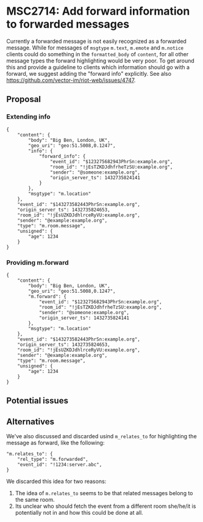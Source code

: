 # MSC2714: Add forward information to forwarded messages

Currently a forwarded message is not easily recognized as a forwarded message. While for messages of `msgtype` `m.text`, `m.emote` and `m.notice` clients could do something in the `formatted_body` of `content`, for all other message types the forward highlighting would be very poor. To get around this and provide a guideline to clients which information should go with a forward, we suggest adding the "forward info" explicitly. See also https://github.com/vector-im/riot-web/issues/4747.

## Proposal

### Extending info

```
{
    "content": {
        "body": "Big Ben, London, UK",
        "geo_uri": "geo:51.5008,0.1247",
        "info": {
            "forward_info": {
                "event_id": "$123275682943PhrSn:example.org",
                "room_id": "!jEsTZKDJdhfrheTzSU:example.org",
                "sender": "@someone:example.org",
                "origin_server_ts": 1432735824141
            }
        },
        "msgtype": "m.location"
    },
    "event_id": "$143273582443PhrSn:example.org",
    "origin_server_ts": 1432735824653,
    "room_id": "!jEsUZKDJdhlrceRyVU:example.org",
    "sender": "@example:example.org",
    "type": "m.room.message",
    "unsigned": {
        "age": 1234
    }
}
```

### Providing m.forward

```
{
    "content": {
        "body": "Big Ben, London, UK",
        "geo_uri": "geo:51.5008,0.1247",
        "m.forward": {
            "event_id": "$123275682943PhrSn:example.org",
            "room_id": "!jEsTZKDJdhfrheTzSU:example.org",
            "sender": "@someone:example.org",
            "origin_server_ts": 1432735824141
        },
        "msgtype": "m.location"
    },
    "event_id": "$143273582443PhrSn:example.org",
    "origin_server_ts": 1432735824653,
    "room_id": "!jEsUZKDJdhlrceRyVU:example.org",
    "sender": "@example:example.org",
    "type": "m.room.message",
    "unsigned": {
        "age": 1234
    }
}
```


## Potential issues



## Alternatives

We've also discussed and discarded usind `m_relates_to` for highlighting the message as forward, like the following:

```
"m.relates_to": {
    "rel_type": "m.forwarded",
    "event_id": "!1234:server.abc",
}
```

We discarded this idea for two reasons:

1. The idea of `m.relates_to` seems to be that related messages belong to the same room.
2. Its unclear who should fetch the event from a different room she/he/it is potentially not in and how this could be done at all.

